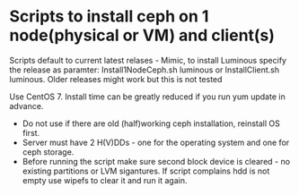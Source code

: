 # Scripts to install ceph on 1 node(physical or VM) and client(s)
Scripts default to current latest relases - Mimic, to install Luminous specify the release as paramter: Install1NodeCeph.sh luminous or InstallClient.sh luminous. Older releases might work but this is not tested

Use CentOS 7. Install time can be greatly reduced if you run yum update in advance.
* Do not use if there are old (half)working ceph installation, reinstall OS first.
* Server must have 2 H(V)DDs - one for the operating system and one for ceph storage.
* Before running the script make sure second block device is cleared - no existing partitions or LVM sigantures. If script complains hdd is not empty use wipefs to clear it and run it again.
